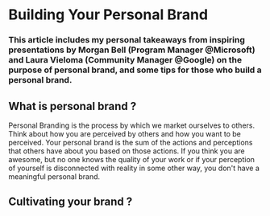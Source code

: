 # Building Your Personal Brand

### This article includes my personal takeaways from inspiring presentations by Morgan Bell (Program Manager @Microsoft) and Laura Vieloma (Community Manager @Google) on the purpose of personal brand, and some tips for those who build a personal brand.

## What is personal brand ?

Personal Branding is the process by which we market ourselves to others. Think about how you are perceived by others and how you want to be perceived. Your personal brand is the sum of the actions and perceptions that others have about you based on those actions. If you think you are awesome, but no one knows the quality of your work or if your perception of yourself is disconnected with reality in some other way, you don't have a meaningful personal brand.

## Cultivating your brand ?

## 
